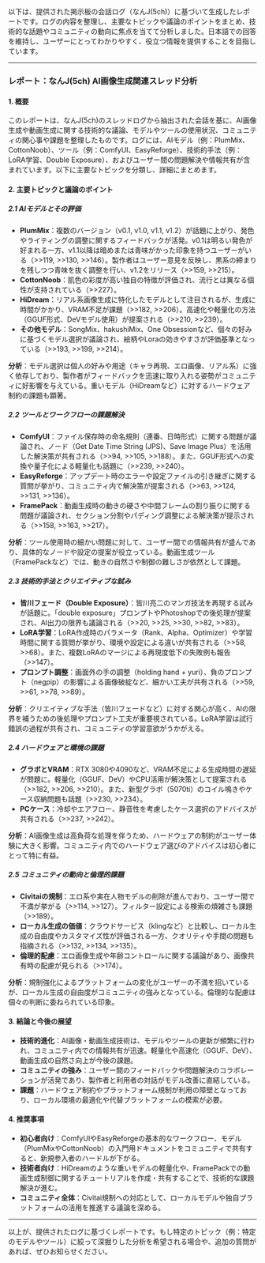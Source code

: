 以下は、提供された掲示板の会話ログ（なんJ(5ch)）に基づいて生成したレポートです。ログの内容を整理し、主要なトピックや議論のポイントをまとめ、技術的な話題やコミュニティの動向に焦点を当てて分析しました。日本語での回答を維持し、ユーザーにとってわかりやすく、役立つ情報を提供することを目指しています。

---

### レポート：なんJ(5ch) AI画像生成関連スレッド分析

#### 1. 概要
このレポートは、なんJ(5ch)のスレッドログから抽出された会話を基に、AI画像生成や動画生成に関する技術的な議論、モデルやツールの使用状況、コミュニティの関心事や課題を整理したものです。ログには、AIモデル（例：PlumMix、CottonNoob）、ツール（例：ComfyUI、EasyReforge）、技術的手法（例：LoRA学習、Double Exposure）、およびユーザー間の問題解決や情報共有が含まれています。以下に主要なトピックを分類し、詳細にまとめます。

#### 2. 主要トピックと議論のポイント

##### 2.1 AIモデルとその評価
- **PlumMix**：複数のバージョン（v0.1, v1.0, v1.1, v1.2）が話題に上がり、発色やライティングの調整に関するフィードバックが活発。v0.1は明るい発色が好まれる一方、v1.1以降は暗めまたは青味がかった印象を持つユーザーがいる（>>119, >>130, >>146）。製作者はユーザー意見を反映し、黒系の締まりを残しつつ青味を抜く調整を行い、v1.2をリリース（>>159, >>215）。
- **CottonNoob**：肌色の彩度が高い独自の特徴が評価され、流行とは異なる個性が支持されている（>>227）。
- **HiDream**：リアル系画像生成に特化したモデルとして注目されるが、生成に時間がかかり、VRAM不足が課題（>>182, >>206）。高速化や軽量化の方法（GGUF形式、DeVモデル使用）が提案される（>>210, >>239）。
- **その他モデル**：SongMix、hakushiMix、One Obsessionなど、個々の好みに基づくモデル選択が議論され、絵柄やLoraの効きやすさが評価基準となっている（>>193, >>199, >>214）。

**分析**：モデル選択は個人の好みや用途（キャラ再現、エロ画像、リアル系）に強く依存しており、製作者がフィードバックを迅速に取り入れる姿勢がコミュニティに好影響を与えている。重いモデル（HiDreamなど）に対するハードウェア制約の課題も顕著。

##### 2.2 ツールとワークフローの課題解決
- **ComfyUI**：ファイル保存時の命名規則（連番、日時形式）に関する問題が議論され、ノード（Get Date Time String (JPS)、Save Image Plus）を活用した解決策が共有される（>>94, >>105, >>188）。また、GGUF形式への変換や量子化による軽量化も話題に（>>239, >>240）。
- **EasyReforge**：アップデート時のエラーや設定ファイルの引き継ぎに関する質問が挙がり、コミュニティ内で解決策が提案される（>>63, >>124, >>131, >>136）。
- **FramePack**：動画生成時の動きの硬さや中間フレームの割り振りに関する問題が議論され、セクション分割やパディング調整による解決策が提示される（>>158, >>163, >>217）。

**分析**：ツール使用時の細かい問題に対して、ユーザー間での情報共有が盛んであり、具体的なノードや設定の提案が役立っている。動画生成ツール（FramePackなど）では、動きの自然さや制御の難しさが依然として課題。

##### 2.3 技術的手法とクリエイティブな試み
- **皆川フェード（Double Exposure）**：皆川亮二のマンガ技法を再現する試みが話題に。「double exposure」プロンプトやPhotoshopでの後処理が提案され、AI出力の限界も議論される（>>20, >>25, >>30, >>82, >>83）。
- **LoRA学習**：LoRA作成時のパラメータ（Rank、Alpha、Optimizer）や学習時間に関する質問が挙がり、環境や設定による違いが共有される（>>58, >>68）。また、複数LoRAのマージによる再現度低下の失敗例も報告（>>147）。
- **プロンプト調整**：画面外の手の調整（holding hand + yuri）、負のプロンプト（negpip）の影響による画像破綻など、細かい工夫が共有される（>>59, >>61, >>78, >>89）。

**分析**：クリエイティブな手法（皆川フェードなど）に対する関心が高く、AIの限界を補うための後処理やプロンプト工夫が重要視されている。LoRA学習は試行錯誤の過程が共有され、コミュニティの学習意欲がうかがえる。

##### 2.4 ハードウェアと環境の課題
- **グラボとVRAM**：RTX 3080や4090など、VRAM不足による生成時間の遅延が問題に。軽量化（GGUF、DeV）やCPU活用が解決策として提案される（>>182, >>206, >>210）。また、新型グラボ（5070ti）のコイル鳴きやケース収納問題も話題（>>230, >>234）。
- **PCケース**：冷却やエアフロー、静音性を考慮したケース選択のアドバイスが共有される（>>237, >>242）。

**分析**：AI画像生成は高負荷な処理を伴うため、ハードウェアの制約がユーザー体験に大きく影響。コミュニティ内でのハードウェア選びのアドバイスは初心者にとって特に有益。

##### 2.5 コミュニティの動向と倫理的課題
- **Civitaiの規制**：エロ系や実在人物モデルの削除が進んでおり、ユーザー間で不満が挙がる（>>114, >>127）。フィルター設定による検索の煩雑さも課題（>>189）。
- **ローカル生成の価値**：クラウドサービス（klingなど）と比較し、ローカル生成の自由度やカスタマイズ性が評価される一方、クオリティや手間の問題も指摘される（>>132, >>134, >>135）。
- **倫理的配慮**：エロ画像生成や年齢コントロールに関する議論があり、画像共有時の配慮が見られる（>>174）。

**分析**：規制強化によるプラットフォームの変化がユーザーの不満を招いているが、ローカル生成の自由度がコミュニティの強みとなっている。倫理的な配慮は個々の判断に委ねられている印象。

#### 3. 結論と今後の展望
- **技術的進化**：AI画像・動画生成技術は、モデルやツールの更新が頻繁に行われ、コミュニティ内での情報共有が迅速。軽量化や高速化（GGUF、DeV）、動画生成の自然さ向上が今後の課題。
- **コミュニティの強み**：ユーザー間のフィードバックや問題解決のコラボレーションが活発であり、製作者と利用者の対話がモデル改善に直結している。
- **課題**：ハードウェア制約やプラットフォーム規制が利用の障壁となっており、ローカル環境の最適化や代替プラットフォームの模索が必要。

#### 4. 推奨事項
- **初心者向け**：ComfyUIやEasyReforgeの基本的なワークフロー、モデル（PlumMixやCottonNoob）の入門用ドキュメントをコミュニティで共有すると、新規参入者のハードルが下がる。
- **技術者向け**：HiDreamのような重いモデルの軽量化や、FramePackでの動画生成制御に関するチュートリアルを作成・共有することで、技術的な課題解決が進む。
- **コミュニティ全体**：Civitai規制への対応として、ローカルモデルや独自プラットフォームの活用を推進する議論を深める。

---

以上が、提供されたログに基づくレポートです。もし特定のトピック（例：特定のモデルやツール）に絞って深掘りした分析を希望される場合や、追加の質問があれば、ぜひお知らせください。